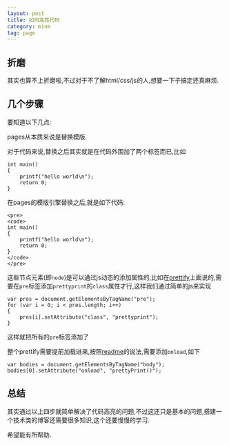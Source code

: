 ```yaml
---
layout: post
title: 如何高亮代码
category: mine
tag: page
---
```


## 折磨

其实也算不上折磨啦,不过对于不了解html/css/js的人,想要一下子搞定还真麻烦.

## 几个步骤

要知道以下几点:

pages从本质来说是替换模版.

对于代码来说,替换之后其实就是在代码外围加了两个标签而已,比如

    int main()
    {
        printf("hello world\n");
        return 0;
    }

在pages的模版引擎替换之后,就是如下代码:

    <pre>
    <code>
    int main()
    {
        printf("hello world\n");
        return 0;
    }
    </code>
    </pre>

这些节点元素(即`node`)是可以通过js动态的添加属性的,比如在[prettify](https://code.google.com/p/google-code-prettify/)上面说的,需要在`pre`标签添加`prettyprint`的`class`属性才行,这样我们通过简单的js来实现

    var pres = document.getElementsByTagName("pre");
    for (var i = 0; i < pres.length; i++)
    {
        pres[i].setAttribute("class", "prettyprint");
    }
    
这样就把所有的`pre`标签添加了

整个prettify需要提前加载进来,按照[readme](https://google-code-prettify.googlecode.com/svn/trunk/README.html)的说法,需要添加`onload`,如下

    var bodies = document.getElementsByTagName("body");
    bodies[0].setAttribute("onload", "prettyPrint()");

## 总结

其实通过以上四步就简单解决了代码高亮的问题,不过这还只是基本的问题,搭建一个技术类的博客还需要很多知识,这个还要慢慢的学习.

希望能有所帮助.
